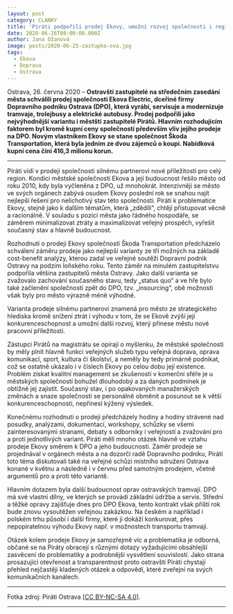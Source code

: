 ```yaml
---
layout: post
category: CLANKY
title: 'Piráti podpořili prodej Ekovy, umožní rozvoj společnosti i regionu'
date: 2020-06-26T08:00:00.000Z
author: Jana Ožanová
image: posts/2020-06-25-zastupko-ova.jpg
tags:
  - Ekova
  - Doprava
  - Ostrava
---
```


Ostrava, 26. června 2020 – **Ostravští zastupitelé na středečním zasedání města schválili prodej společnosti Ekova Electric, dceřiné firmy Dopravního podniku Ostrava (DPO), která vyrábí, servisuje a modernizuje tramvaje, trolejbusy a elektrické autobusy. Prodej podpořili jako nejvýhodnější variantu i městští zastupitelé Pirátů. Hlavním rozhodujícím faktorem byl kromě kupní ceny společnosti především vliv jejího prodeje na DPO. Novým vlastníkem Ekovy se stane společnost Škoda Transportation, která byla jedním ze dvou zájemců o koupi. Nabídková kupní cena činí 416,3 milionu korun.**

<hr />

Piráti vidí v prodeji společnosti silnému partnerovi nové příležitosti pro celý region. Kondici městské společnosti Ekova a její budoucnost řešilo město od roku 2010, kdy byla vyčleněna z DPO, už mnohokrát. Intenzivněji se město ve svých orgánech zabývá osudem Ekovy poslední rok se snahou najít nejlepší řešení pro nelichotivý stav této společnosti. Piráti k problematice Ekovy, stejně jako k dalším tématům, která &bdquo;zdědili&ldquo;, chtějí přistupovat věcně a racionálně. V souladu s pozicí města jako řádného hospodáře, se záměrem minimalizovat ztráty a maximalizovat veřejný prospěch, vyřešit současný stav a hlavně budoucnost.

Rozhodnutí o prodeji Ekovy společnosti Škoda Transportation předcházelo schválení záměru prodeje jako nejlepší varianty ze tří možných na základě cost-benefit analýzy, kterou zadal ve veřejné soutěži Dopravní podnik Ostravy na podzim loňského roku. Tento záměr na minulém zastupitelstvu podpořila většina zastupitelů města Ostravy. Jako další varianta se zvažovalo zachování současného stavu, tedy &bdquo;status quo&ldquo; a ve hře bylo také začlenění společnosti zpět do DPO, tzv. &bdquo;insourcing&ldquo;, obě možnosti však byly pro město výrazně méně výhodné.

Varianta prodeje silnému partnerovi znamená pro město ze strategického hlediska kromě snížení ztrát i výhodu v tom, že se Ekově zvýší její konkurenceschopnost a umožní další rozvoj, který přinese městu nové pracovní příležitosti.

Zástupci Pirátů na magistrátu se opírají o myšlenku, že městské společnosti by měly plnit hlavně funkci veřejných služeb typu veřejná doprava, oprava komunikací, sport, kultura či školství, a neměly by tedy primárně podnikat, což se ostatně ukázalo i v číslech Ekovy po celou dobu její existence. Problém získat kvalitní management se zkušeností v komerční sféře je u městských společností bohužel dlouhodobý a za daných podmínek je obtížné jej zajistit. Současný stav, i po opakovaných manažerských změnách a snaze společnosti se personálně obměnit a posunout se k větší konkurenceschopnosti, nepřinesl kýžený výsledek.

Konečnému rozhodnutí o prodeji předcházely hodiny a hodiny strávené nad posudky, analýzami, dokumentací, workshopy, schůzky se všemi zainteresovanými stranami, debaty s odborníky i veřejností a zvažování pro a proti jednotlivých variant. Piráti měli mnoho otázek hlavně ve vztahu prodeje Ekovy směrem k DPO a jeho budoucnosti. Záměr prodeje se projednával v orgánech města a na dozorčí radě Dopravního podniku, Piráti toto téma diskutovali také na veřejné schůzi místního sdružení Ostrava konané v květnu a následně i v červnu před samotným prodejem, včetně argumentů pro a proti této variantě.

Hlavním dotazem byla další budoucnost oprav ostravských tramvají. DPO má své vlastní dílny, ve kterých se provádí základní údržba a servis. Střední a těžké opravy zajišťuje dnes pro DPO Ekova, tento kontrakt však příští rok bude znovu vysoutěžen veřejnou zakázkou. Na českém a například i polském trhu působí i další firmy, které ji dokáží konkurovat, přes nepopiratelnou výhodu Ekovy např. v možnostech transportu tramvají. 

Otázek kolem prodeje Ekovy je samozřejmě víc a problematika je odborná, občané se na Piráty obracejí s různými dotazy vyžadujícími obsáhlejší zasvěcení do problematiky a podrobnější vysvětlení souvislostí. Jako strana prosazující otevřenost a transparentnost proto ostravští Piráti chystají přehled nejčastěji kladených otázek a odpovědí, které zveřejní na svých komunikačních kanálech.

---

Fotka zdroj: Piráti Ostrava \[[CC BY-NC-SA 4.0](https://creativecommons.org/licenses/by-nc-sa/4.0/deed.cs)\].

- - -
